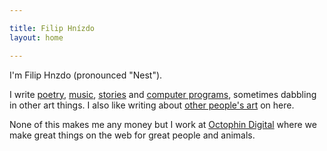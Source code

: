 ```yaml
---

title: Filip Hnízdo
layout: home

---
```


I'm Filip Hnzdo (pronounced "Nest").

I write [poetry](/tag/poetry), [music](#music), [stories](/tag/stories) and [computer programs](/tag/code), sometimes dabbling in other art things. I also like writing about [other people's art](/tag/reviews) on here.

None of this makes me any money but I work at [Octophin Digital](https://octophindigital.com) where we make great things on the web for great people and animals.
